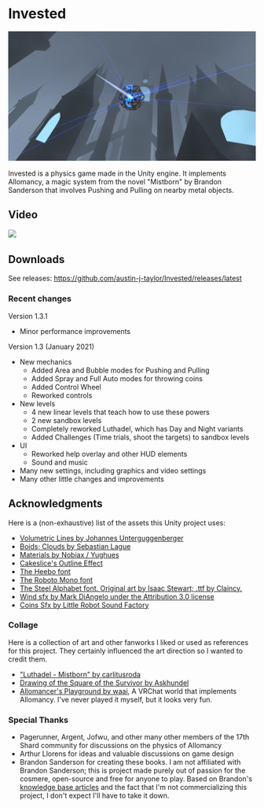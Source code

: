 # Invested
![](demoImage.png)

Invested is a physics game made in the Unity engine. It implements Allomancy, a magic system from the novel "Mistborn" by Brandon Sanderson that involves Pushing and Pulling on nearby metal objects.

## Video
[![](https://img.youtube.com/vi/FfPo7ZneHHc/0.jpg)](https://www.youtube.com/watch?v=FfPo7ZneHHc)


## Downloads
See releases: https://github.com/austin-j-taylor/Invested/releases/latest

### Recent changes

Version 1.3.1
- Minor performance improvements

Version 1.3 (January 2021)
- New mechanics
	- Added Area and Bubble modes for Pushing and Pulling
	- Added Spray and Full Auto modes for throwing coins
	- Added Control Wheel
	- Reworked controls
- New levels
	- 4 new linear levels that teach how to use these powers
	- 2 new sandbox levels
	- Completely reworked Luthadel, which has Day and Night variants
	- Added Challenges (Time trials, shoot the targets) to sandbox levels
- UI
	- Reworked help overlay and other HUD elements
	- Sound and music
- Many new settings, including graphics and video settings
- Many other little changes and improvements

## Acknowledgments
Here is a (non-exhaustive) list of the assets this Unity project uses:
- [Volumetric Lines by Johannes Unterguggenberger](https://assetstore.unity.com/packages/tools/particles-effects/volumetric-lines-29160)
- [Boids; Clouds by Sebastian Lague](https://github.com/SebLague)
- [Materials by Nobiax / Yughues](https://assetstore.unity.com/publishers/4986)
- [Cakeslice's Outline Effect](https://github.com/cakeslice/Outline-Effect)
- [The Heebo font](https://fonts.google.com/specimen/Heebo)
- [The Roboto Mono font](https://fonts.google.com/specimen/Roboto+Mono)
- [The Steel Alphabet font. Original art by Isaac Stewart; .ttf by Claincy.](https://www.17thshard.com/forum/topic/86714-steel-alphabet-font-updated/)
- [Wind sfx by Mark DiAngelo under the Attribution 3.0 license](http://soundbible.com/1810-Wind.html)
- [Coins Sfx by Little Robot Sound Factory](https://assetstore.unity.com/packages/audio/sound-fx/coins-sfx-39052)

### Collage
Here is a collection of art and other fanworks I liked or used as references for this project. They certainly influenced the art direction so I wanted to credit them.
- ["Luthadel - Mistborn" by carlitusroda](https://www.deviantart.com/carlitusroda/art/Luthadel-Mistborn-715503149)
- [Drawing of the Square of the Survivor by Askhundel](https://www.reddit.com/r/Mistborn/comments/f6l8rh/made_this_drawing_of_the_square_of_the_survivor/)
- [Allomancer's Playground by waai](https://ask.vrchat.com/t/featured-udon-worlds-row/783/12), A VRChat world that implements Allomancy. I've never played it myself, but it looks very fun.

### Special Thanks
- Pagerunner, Argent, Jofwu, and other many other members of the 17th Shard community for discussions on the physics of Allomancy
- Arthur Llorens for ideas and valuable discussions on game design
- Brandon Sanderson for creating these books. I am not affiliated with Brandon Sanderson; this is project made purely out of passion for the cosmere, open-source and free for anyone to play. Based on Brandon's [knowledge base articles](https://faq.brandonsanderson.com/article-categories/films-games-other/) and the fact that I'm not commercializing this project, I don't expect I'll have to take it down.
